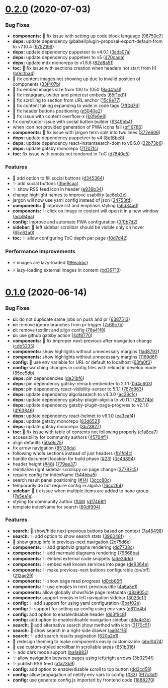# [0.2.0](https://github.com/filipowm/BooGi/compare/v0.1.0...v0.2.0) (2020-07-03)


### Bug Fixes

* **components:** :bug: fix issue with setting up code block language ([98750c7](https://github.com/filipowm/BooGi/commit/98750c73eddef784a969723a8e31dc45caef7a03))
* **deps:** update dependency @babel/plugin-proposal-export-default-from to v7.10.4 ([9752199](https://github.com/filipowm/BooGi/commit/975219952ac6c43ef6eb419a184fc7660ca586f1))
* **deps:** update dependency puppeteer to v4.0.1 ([3ada07a](https://github.com/filipowm/BooGi/commit/3ada07a7bf9795393ea5a2463a7e714cdbdf4405))
* **deps:** update dependency puppeteer to v5 ([470cada](https://github.com/filipowm/BooGi/commit/470cada1e03d162b07adaf473a1c8234456ed4e9))
* **deps:** update mdx monorepo to v1.6.6 ([82d8a51](https://github.com/filipowm/BooGi/commit/82d8a51d5bf04e06f8ef7c2fdb96595d6a5eddae))
* **toc:** :bug: fix issue with sections creation when headers not start from h1 ([b0c0ba4](https://github.com/filipowm/BooGi/commit/b0c0ba4b85dd427568f60962c8cd91bd1863d641))
* :bug: fix content images not showing up due to invalid position of components ([33f407b](https://github.com/filipowm/BooGi/commit/33f407b4324a1c14d3c3fd447c0c856759b73b3f))
* :bug: fix embed images size from 100 to 1050 ([9ad41c6](https://github.com/filipowm/BooGi/commit/9ad41c6ca546c3a17d61d73679c174dc51884019))
* :bug: fix instagram, twitter and pinterest embeds ([65f1ed1](https://github.com/filipowm/BooGi/commit/65f1ed1fb22143c85c4f26979fa75a83c691d805))
* :bug: fix scrolling to section from URL anchor ([15c9e77](https://github.com/filipowm/BooGi/commit/15c9e776ad6546f89de5c3d5088d5f72ec56d911))
* :lipstick: fix content taking expanding to wide in code tags ([7ff0676](https://github.com/filipowm/BooGi/commit/7ff067665180360d74a7b63e22a253dacc7e79ab))
* :lipstick: fix header buttons positioning ([e5040e2](https://github.com/filipowm/BooGi/commit/e5040e28ffdee10043996e8df8090c2960b4634a))
* :lipstick: fix issue with content overflow-x ([b0fe6e8](https://github.com/filipowm/BooGi/commit/b0fe6e8fc8fa49e8334d438c19641c7b1f916fc8))
* fix constructor issue with social button builder ([6349bb4](https://github.com/filipowm/BooGi/commit/6349bb44de74701134d4146e17ffebe2025f1051))
* when icon not provided generation of PWA icons fail ([bf16786](https://github.com/filipowm/BooGi/commit/bf167869a9712569da76f07c8fdb67e6f4be2aa6))
* **components:** :bug: fix issue with jargon term split into two lines ([372e606](https://github.com/filipowm/BooGi/commit/372e606680522d101df0a8ab4b57092cf0a215e2))
* **deps:** update dependency puppeteer to v4 ([8df6be8](https://github.com/filipowm/BooGi/commit/8df6be86ff2d5db46b56f99757c6216e6474767e))
* **deps:** update dependency react-instantsearch-dom to v6.6.0 ([22b73b6](https://github.com/filipowm/BooGi/commit/22b73b69a8e300d9d1514aac9d6213abdfbc5fc8))
* **deps:** update gatsby monorepo ([7f707fc](https://github.com/filipowm/BooGi/commit/7f707fc81d2e92246e06295a8ab0b75b413fc10b))
* **toc:** fix issue with emojis not rendered in ToC ([d7840e5](https://github.com/filipowm/BooGi/commit/d7840e5b7c99ca92e3d92d464543ca029e32d1d9))


### Features

* :lipstick: add option to fill social buttons ([d345364](https://github.com/filipowm/BooGi/commit/d345364a1b7b2c84cab62d20a355042b7f6a0a12))
* :sparkles: add social buttons ([3be9caa](https://github.com/filipowm/BooGi/commit/3be9caa1be37f52325c73dd2c0778b9cbc6c6254))
* :sparkles: show RSS feed icon in header ([e939b34](https://github.com/filipowm/BooGi/commit/e939b34e372626e5807fb91fc4ff91fd298f97aa))
* change highlight names to improve usability ([ac6eb2e](https://github.com/filipowm/BooGi/commit/ac6eb2ee028ca43e7c4b369c0d473873f5a3a7a9))
* jargon will now use yaml config instead of json ([34753fd](https://github.com/filipowm/BooGi/commit/34753fdb9b3d881f54c7c45283aa28b166315e57))
* **components:** :lipstick: improve list and emphasis styling ([a6d34a0](https://github.com/filipowm/BooGi/commit/a6d34a04c482fd7c32d5ea82ef66fe19aac662c4))
* **components:** :sparkles: click on image in content will open it in a new window ([acb94ea](https://github.com/filipowm/BooGi/commit/acb94ea651c40f4f94cd17700c23e2e845d4944c))
* **config:** improve and automate PWA configuration ([0f0b7d2](https://github.com/filipowm/BooGi/commit/0f0b7d2358f419fa80dc95b2d7a62775b4b3a28a))
* **sidebar:** :lipstick: left sidebar scrollbar should be visible only on hover ([65c62a0](https://github.com/filipowm/BooGi/commit/65c62a027ae296a8190d897943c18cb90764a97f))
* **toc:** :sparkles: allow configuring ToC depth per page ([f0d7d42](https://github.com/filipowm/BooGi/commit/f0d7d424bd5604382cd8adeeb30ca9e59f50c32c))


### Performance Improvements

* :zap: images are lazy-loaded ([99ea55c](https://github.com/filipowm/BooGi/commit/99ea55c25104db6b603475c2a37984ecea03896a))
* :zap: lazy-loading external images in content ([bd36713](https://github.com/filipowm/BooGi/commit/bd36713a30847fe9522ad2c5ea2787d03d0366c7))



# [0.1.0](https://github.com/filipowm/BooGi/compare/60df99447af563aba96c98ede16cc19ada41233b...v0.1.0) (2020-06-14)


### Bug Fixes

* **ci:** do not duplicate same jobs on push and pr ([6387513](https://github.com/filipowm/BooGi/commit/63875138ce7bc2b81d94b73696b9bf8e2c1f80b1))
* **ci:** remove ignore branches from pr trigger ([7c69c7b](https://github.com/filipowm/BooGi/commit/7c69c7bc16b5a62ff716554a278b1fd38729ed39))
* **ci:** remove textlint and align config ([78a41f8](https://github.com/filipowm/BooGi/commit/78a41f87c9c6f30597596133c8db016313ade713))
* **ci:** use github gatsby action ([4df8770](https://github.com/filipowm/BooGi/commit/4df87704185ddaf32a60a40b98b37a3194052deb))
* **components:** :bug: fix improper next-previous after navigation change ([cdb5335](https://github.com/filipowm/BooGi/commit/cdb53353790aaa259fee823776eaa04bf7f815f8))
* **components:** show highlights without unnecessary margins ([1ad8792](https://github.com/filipowm/BooGi/commit/1ad8792425150178c16e8bb907e06f0556cab877))
* **components:** show highlights without unnecessary margins ([1169d6f](https://github.com/filipowm/BooGi/commit/1169d6f4e3b02a14e3d68f5225826b627e888e5a))
* **config:** :bug: use env variable for URL or default to localhost ([63fa0f0](https://github.com/filipowm/BooGi/commit/63fa0f093030f2dffbb4e2c44c190f4010583bd4))
* **config:** watching changes in config files with reload in develop mode ([85ce5db](https://github.com/filipowm/BooGi/commit/85ce5dbd791a038da9558272a54a5a791e51c1b7))
* **deps:** pin dependencies ([de31bf6](https://github.com/filipowm/BooGi/commit/de31bf6a40072b95e393e242050a89b32dc83d5f))
* **deps:** pin dependency gatsby-remark-embedder to 2.1.1 ([0d4c603](https://github.com/filipowm/BooGi/commit/0d4c6035a04fc4222143c2afacb15aacd48275d0))
* **deps:** pin dependency react-visibility-sensor to 5.1.1 ([767d963](https://github.com/filipowm/BooGi/commit/767d9631e9fea730e37d6b05314ddf237e6e0d65))
* **deps:** update dependency algoliasearch to v4.3.0 ([ac28cfc](https://github.com/filipowm/BooGi/commit/ac28cfc1b6d079df2920ac52505aa0be708d25a4))
* **deps:** update dependency gatsby-plugin-algolia to v0.11.1 ([218774b](https://github.com/filipowm/BooGi/commit/218774bbe1738d3ba78840d374c684abd9780ef9))
* **deps:** update dependency gatsby-plugin-page-progress to v2.1.0 ([4f63846](https://github.com/filipowm/BooGi/commit/4f6384695dfe90bf9adb3ba8521361d261ba75fa))
* **deps:** update dependency react-helmet to v6.1.0 ([ea3eaf4](https://github.com/filipowm/BooGi/commit/ea3eaf411decfa81c1ad92b22ea559daecfb485e))
* **deps:** update gatsby monorepo ([83d6521](https://github.com/filipowm/BooGi/commit/83d6521c813abbc1020d84e33eff142b2f8a78d3))
* **deps:** update gatsby monorepo ([3b73927](https://github.com/filipowm/BooGi/commit/3b7392753c5a8b558305a01e561cf52dc3a19611))
* **toc:** :bug: fix issue with table of contents not following properly ([c1a8ca7](https://github.com/filipowm/BooGi/commit/c1a8ca7222ec24c2b71f156d40c4b8f6f5950c8c))
* accessibility for community authors ([45764f1](https://github.com/filipowm/BooGi/commit/45764f16c35c9bf1a25f82a5cfad3ad30564be74))
* align defaults ([50a9c75](https://github.com/filipowm/BooGi/commit/50a9c752af9819eb9d3ef7522cfbd9e20a8c10c9))
* fix arrow navigation ([85128da](https://github.com/filipowm/BooGi/commit/85128dae3c819f5b2d9ea4c2d93358f2196bddf2))
* following whole sections instead of just headers ([fb1fd4c](https://github.com/filipowm/BooGi/commit/fb1fd4ceddd00d8d1528f6414575a90fc5a800c8))
* handle document location for build phase ([#23](https://github.com/filipowm/BooGi/issues/23)) ([0c4d894](https://github.com/filipowm/BooGi/commit/0c4d89437e509270a711cf90d8ba8a83a084a01f))
* header height ([#48](https://github.com/filipowm/BooGi/issues/48)) ([779ee37](https://github.com/filipowm/BooGi/commit/779ee37ffb61ede271fe05f4184dea4e4a5880d8))
* reinitialize right sidebar scrollspy on page change ([37787c5](https://github.com/filipowm/BooGi/commit/37787c51d35e4fcc0195060b9337f1b66a3c3f4f))
* require config for indexName ([544bba5](https://github.com/filipowm/BooGi/commit/544bba58441a1214a8712ce70d8168bdbea56a9c))
* search result panel positioning ([#14](https://github.com/filipowm/BooGi/issues/14)) ([3ccc80c](https://github.com/filipowm/BooGi/commit/3ccc80c6991d463bcd0839a5fdb168a0a34812e2))
* temporarily do not require config in algolia ([16cc264](https://github.com/filipowm/BooGi/commit/16cc26491782355871307646eddf905685bc47c0))
* **sidebar:** :bug: fix issue when multiple items are added to none group ([7e5ea1e](https://github.com/filipowm/BooGi/commit/7e5ea1e7d94a5f102d73afd595d89b65a17d3f15))
* styling for community author ([#49](https://github.com/filipowm/BooGi/issues/49)) ([d17468f](https://github.com/filipowm/BooGi/commit/d17468f9b3505a0fe41180c0612d4523cd743b29))
* template indexName for search ([60df994](https://github.com/filipowm/BooGi/commit/60df99447af563aba96c98ede16cc19ada41233b))


### Features

* **search:** :lipstick: show/hide next-previous buttons based on context ([7a45498](https://github.com/filipowm/BooGi/commit/7a45498607a07094b17855ee1bdd1406dbeddbf8))
* **search:** :sparkles: add option to show search stats ([396048f](https://github.com/filipowm/BooGi/commit/396048fe0bf91b3e4b07bfd767d501e3dfc7f2ea))
* :lipstick: show group info in previous-next navigation ([2c75d6e](https://github.com/filipowm/BooGi/commit/2c75d6e25b74e34336e6f1384456bac6a80ca9ac))
* **components:** :sparkles: add graphviz graphs rendering ([dd7738c](https://github.com/filipowm/BooGi/commit/dd7738c2f7dec3b596cb6a679d9a5948331c39fe))
* **components:** :sparkles: add mermaid diagrams rendering ([79668ba](https://github.com/filipowm/BooGi/commit/79668baeef504b1082d25c7386f7a2717eece914))
* **components:** :sparkles: embed external code snippets ([ade24dd](https://github.com/filipowm/BooGi/commit/ade24dd41e14b18d625dfb0c6c7118b038db0cd6))
* **components:** :sparkles: embed well known services into page ([de9364e](https://github.com/filipowm/BooGi/commit/de9364e92349ef895d3d3a740e40e2a973a317f2))
* **components:** :sparkles: make previous-next buttons configurable (on/off) ([212ae29](https://github.com/filipowm/BooGi/commit/212ae29a7e10151700a7d230d3189232fa21d7be))
* **components:** :sparkles: show page read progress ([d0cb66f](https://github.com/filipowm/BooGi/commit/d0cb66fa7f38699dfd9c50f47fb4a632516a1529))
* **components:** :sparkles: use emojies in next-previous title ([4a6a5e1](https://github.com/filipowm/BooGi/commit/4a6a5e1350a5bfeb9cf4d902a3195ea51848b6ef))
* **components:** allow globally show/hide page metadata ([d8a905c](https://github.com/filipowm/BooGi/commit/d8a905c2e808033c661884f29778453e1a0ac128))
* **components:** support emojis in left navigation sidebar ([3023e1f](https://github.com/filipowm/BooGi/commit/3023e1f8972e175a4e3982d684b1c22d332bdbc3))
* **config:** :sparkles: add support for using yaml configuration ([6baf02e](https://github.com/filipowm/BooGi/commit/6baf02eb31f90aad86e560b9345b0555c1cbab88))
* **config:** :sparkles: support for setting up config using env vars ([e611e4b](https://github.com/filipowm/BooGi/commit/e611e4bd079535af05a50f0ebf25dd92b129f4d3))
* **config:** add option to enable/disable header ([dd3f9c8](https://github.com/filipowm/BooGi/commit/dd3f9c8f99eee17a02d8004a000c6d6bc568a06f))
* **config:** add option to enable/disable navigation sidebar ([d9a4e3b](https://github.com/filipowm/BooGi/commit/d9a4e3bfab5c0f15e7f8defa65199e5a021032ae))
* **search:** :lipstick: add alternative search show method with icon ([3170c51](https://github.com/filipowm/BooGi/commit/3170c517f604ea02f06ab95383998b8aec6b1ce6))
* **search:** :lipstick: show search in a right-side drawer ([aa64116](https://github.com/filipowm/BooGi/commit/aa6411639ea979aac49d7cb228dd17afbdcc1e93))
* **search:** :sparkles: add search results pagination ([620a2e1](https://github.com/filipowm/BooGi/commit/620a2e1e03ab291ffd54bffeff311d0139e8b62b))
* :lipstick: redesign theming to make components easily customizable ([abd0474](https://github.com/filipowm/BooGi/commit/abd04749786bf68b03ba42b14b429958b0a85e71))
* :lipstick: use custom-styled scrollbar in scrollable areas ([651b318](https://github.com/filipowm/BooGi/commit/651b31850d13aa7d0177acfb1c8ae755858db850))
* :sparkles: add dark mode support ([ba1a983](https://github.com/filipowm/BooGi/commit/ba1a98309abcad0d99fa7c319db36af6e1670f99))
* :sparkles: allow navigation between pages using left/right arrows ([3b3294f](https://github.com/filipowm/BooGi/commit/3b3294fa8bde4387762cc777ed9062aef32d9f51))
* :sparkles: publish RSS feed ([a1a23b9](https://github.com/filipowm/BooGi/commit/a1a23b9cd96694f3b7a9cd9c33b585417045d1bd))
* **config:** add option to enable/disable scroll to top button ([dd2cd58](https://github.com/filipowm/BooGi/commit/dd2cd58ed7ccdc73718b489c5fd4e0a0ddc3c7a5))
* **config:** allow propagation of netlify env vars to config ([#33](https://github.com/filipowm/BooGi/issues/33)) ([9f7c3df](https://github.com/filipowm/BooGi/commit/9f7c3dfe78d8687029b5ce8e4517156d59a4c98e))
* **config:** use generate config.js imported by frontend code ([1888270](https://github.com/filipowm/BooGi/commit/1888270c0d9d03602324dfcd4b2d6f9f96cabed1))



